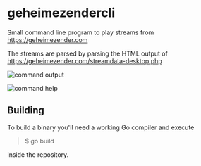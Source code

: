 # geheimezendercli

Small command line program to play streams from https://geheimezender.com

The streams are parsed by parsing the HTML output of https://geheimezender.com/streamdata-desktop.php

![command output](https://remi.im/misc/images/geheimezendercli/showcase.png)

![command help](https://remi.im/misc/images/geheimezendercli/help.png)

## Building

To build a binary you'll need a working Go compiler and execute

> $ go build

inside the repository.
